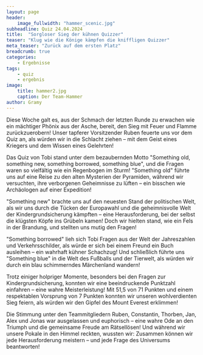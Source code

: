 ```yaml
---
layout: page
header:
    image_fullwidth: "hammer_scenic.jpg"
subheadline: Quiz 24.04.2024
title:  "Sorgloser Sieg der kühnen Quizzer"
teaser: "Klug wie die Könige kämpfen die kniffligen Quizzer"
meta_teaser: "Zurück auf dem ersten Platz"
breadcrumb: true
categories:
    - Ergebnisse
tags:
    - quiz
    - ergebnis
image:
    title: hammer2.jpg
    caption: Der Team-Hammer
author: Gramy
---
```


Diese Woche galt es, aus der Schmach der letzten Runde zu erwachen wie ein mächtiger Phönix aus der Asche, bereit, den Sieg mit Feuer und Flamme zurückzuerobern! Unser tapferer Vorsitzender Ruben feuerte uns vor dem Quiz an, als würden wir in die Schlacht ziehen – mit dem Geist eines Kriegers und dem Wissen eines Gelehrten!

Das Quiz von Tobi stand unter dem bezaubernden Motto "Something old, something new, something borrowed, something blue", und die Fragen waren so vielfältig wie ein Regenbogen im Sturm! "Something old" führte uns auf eine Reise zu den alten Mysterien der Pyramiden, während wir versuchten, ihre verborgenen Geheimnisse zu lüften – ein bisschen wie Archäologen auf einer Expedition!

"Something new" brachte uns auf den neuesten Stand der politischen Welt, als wir uns durch die Tücken der Europawahl und die geheimnisvolle Welt der Kindergrundsicherung kämpften – eine Herausforderung, bei der selbst die klügsten Köpfe ins Grübeln kamen! Doch wir hielten stand, wie ein Fels in der Brandung, und stellten uns mutig den Fragen!

"Something borrowed" lieh sich Tobi Fragen aus der Welt der Jahreszahlen und Verkehrsschilder, als würde er sich bei einem Freund ein Buch ausleihen – ein wahrhaft kühner Schachzug! Und schließlich führte uns "Something blue" in die Welt des Fußballs und der Tierwelt, als würden wir durch ein blau schimmerndes Märchenland wandern!

Trotz einiger holpriger Momente, besonders bei den Fragen zur Kindergrundsicherung, konnten wir eine beeindruckende Punktzahl einfahren – eine wahre Meisterleistung! Mit 51,5 von 71 Punkten und einem respektablen Vorsprung von 7 Punkten konnten wir unseren wohlverdienten Sieg feiern, als würden wir den Gipfel des Mount Everest erklimmen!

Die Stimmung unter den Teammitgliedern Ruben, Constantin, Thorben, Jan, Alex und Jonas war ausgelassen und euphorisch – eine wahre Ode an den Triumph und die gemeinsame Freude am Rätsellösen! Und während wir unsere Pokale in den Himmel reckten, wussten wir: Zusammen können wir jede Herausforderung meistern – und jede Frage des Universums beantworten!